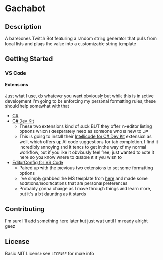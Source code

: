 # Gachabot

## Description

A barebones Twitch Bot featuring a random string generator that pulls from local lists and plugs the value into a customizable string template

## Getting Started

### VS Code

#### Extensions

Just what I use, do whatever you want obviously but while this is in active development I'm going to be enforcing my personal formatting rules, these should help somewhat with that

- [C#](vscode:extension/ms-dotnettools.csharp)
- [C# Dev Kit](vscode:extension/ms-dotnettools.csdevkit)
  - These two extensions kind of suck BUT they offer in-editor linting options which I desperately need as someone who is new to C#
  - This is going to install their [Intellicode for C# Dev Kit](vscode:extension/ms-dotnettools.vscodeintellicode-csharp) extension as well, which offers up AI code suggestions for tab completion. I find it incredibly annoying and it tends to get in the way of my normal workflow, but if you like it obviously feel free; just wanted to note it here so you know where to disable it if you wish to
- [EditorConfig for VS Code](vscode:extension/EditorConfig.EditorConfig)
  - Paired up with the previous two extensions to set some formatting options
  - I've simply grabbed the MS template from [here](https://learn.microsoft.com/en-us/dotnet/fundamentals/code-analysis/code-style-rule-options#example-editorconfig-file) and made some additions/modifications that are personal preferences
  - Probably gonna change as I move through things and learn more, but it's a bit daunting as it stands

## Contributing

I'm sure I'll add something here later but just wait until I'm ready alright geez


## License

Basic MIT License see `LICENSE` for more info